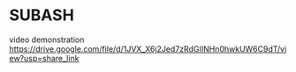 # SUBASH 
video demonstration https://drive.google.com/file/d/1JVX_X6j2Jed7zRdGIINHn0hwkUW6C9dT/view?usp=share_link
